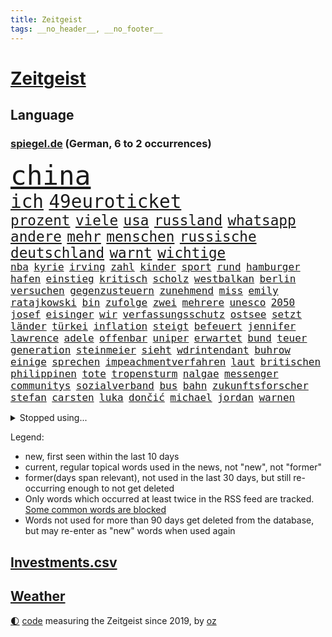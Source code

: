 ```yaml
---
title: Zeitgeist
tags: __no_header__, __no_footer__
---
```


# [Zeitgeist](https://oliz.io/zeitgeist/)

## Language

<h3><a href="https://www.spiegel.de" target="_blank">spiegel.de</a> (German, 6 to 2 occurrences)</h3>
<p style="font-family:monospace">
<span style="font-size:32pt"><a href="news_links.html#china" class="current">china</a></span>
<br>
<span style="font-size:22pt"><a href="news_links.html#ich" class="current">ich</a></span>
<span style="font-size:22pt"><a href="news_links.html#49euroticket" class="current">49euroticket</a></span>
<br>
<span style="font-size:17pt"><a href="news_links.html#prozent" class="current">prozent</a></span>
<span style="font-size:17pt"><a href="news_links.html#viele" class="current">viele</a></span>
<span style="font-size:17pt"><a href="news_links.html#usa" class="current">usa</a></span>
<span style="font-size:17pt"><a href="news_links.html#russland" class="current">russland</a></span>
<span style="font-size:17pt"><a href="news_links.html#whatsapp" class="current">whatsapp</a></span>
<span style="font-size:17pt"><a href="news_links.html#andere" class="current">andere</a></span>
<span style="font-size:17pt"><a href="news_links.html#mehr" class="current">mehr</a></span>
<span style="font-size:17pt"><a href="news_links.html#menschen" class="current">menschen</a></span>
<span style="font-size:17pt"><a href="news_links.html#russische" class="current">russische</a></span>
<span style="font-size:17pt"><a href="news_links.html#deutschland" class="current">deutschland</a></span>
<span style="font-size:17pt"><a href="news_links.html#warnt" class="current">warnt</a></span>
<span style="font-size:17pt"><a href="news_links.html#wichtige" class="current">wichtige</a></span>
<br>
<span style="font-size:12pt"><a href="news_links.html#nba" class="current">nba</a></span>
<span style="font-size:12pt"><a href="news_links.html#kyrie" class="new">kyrie</a></span>
<span style="font-size:12pt"><a href="news_links.html#irving" class="new">irving</a></span>
<span style="font-size:12pt"><a href="news_links.html#zahl" class="current">zahl</a></span>
<span style="font-size:12pt"><a href="news_links.html#kinder" class="current">kinder</a></span>
<span style="font-size:12pt"><a href="news_links.html#sport" class="current">sport</a></span>
<span style="font-size:12pt"><a href="news_links.html#rund" class="current">rund</a></span>
<span style="font-size:12pt"><a href="news_links.html#hamburger" class="current">hamburger</a></span>
<span style="font-size:12pt"><a href="news_links.html#hafen" class="current">hafen</a></span>
<span style="font-size:12pt"><a href="news_links.html#einstieg" class="current">einstieg</a></span>
<span style="font-size:12pt"><a href="news_links.html#kritisch" class="current">kritisch</a></span>
<span style="font-size:12pt"><a href="news_links.html#scholz" class="current">scholz</a></span>
<span style="font-size:12pt"><a href="news_links.html#westbalkan" class="new">westbalkan</a></span>
<span style="font-size:12pt"><a href="news_links.html#berlin" class="current">berlin</a></span>
<span style="font-size:12pt"><a href="news_links.html#versuchen" class="current">versuchen</a></span>
<span style="font-size:12pt"><a href="news_links.html#gegenzusteuern" class="new">gegenzusteuern</a></span>
<span style="font-size:12pt"><a href="news_links.html#zunehmend" class="current">zunehmend</a></span>
<span style="font-size:12pt"><a href="news_links.html#miss" class="current">miss</a></span>
<span style="font-size:12pt"><a href="news_links.html#emily" class="new">emily</a></span>
<span style="font-size:12pt"><a href="news_links.html#ratajkowski" class="new">ratajkowski</a></span>
<span style="font-size:12pt"><a href="news_links.html#bin" class="current">bin</a></span>
<span style="font-size:12pt"><a href="news_links.html#zufolge" class="current">zufolge</a></span>
<span style="font-size:12pt"><a href="news_links.html#zwei" class="current">zwei</a></span>
<span style="font-size:12pt"><a href="news_links.html#mehrere" class="current">mehrere</a></span>
<span style="font-size:12pt"><a href="news_links.html#unesco" class="new">unesco</a></span>
<span style="font-size:12pt"><a href="news_links.html#2050" class="current">2050</a></span>
<span style="font-size:12pt"><a href="news_links.html#josef" class="current">josef</a></span>
<span style="font-size:12pt"><a href="news_links.html#eisinger" class="new">eisinger</a></span>
<span style="font-size:12pt"><a href="news_links.html#wir" class="current">wir</a></span>
<span style="font-size:12pt"><a href="news_links.html#verfassungsschutz" class="current">verfassungsschutz</a></span>
<span style="font-size:12pt"><a href="news_links.html#ostsee" class="current">ostsee</a></span>
<span style="font-size:12pt"><a href="news_links.html#setzt" class="current">setzt</a></span>
<span style="font-size:12pt"><a href="news_links.html#länder" class="current">länder</a></span>
<span style="font-size:12pt"><a href="news_links.html#türkei" class="current">türkei</a></span>
<span style="font-size:12pt"><a href="news_links.html#inflation" class="current">inflation</a></span>
<span style="font-size:12pt"><a href="news_links.html#steigt" class="current">steigt</a></span>
<span style="font-size:12pt"><a href="news_links.html#befeuert" class="current">befeuert</a></span>
<span style="font-size:12pt"><a href="news_links.html#jennifer" class="current">jennifer</a></span>
<span style="font-size:12pt"><a href="news_links.html#lawrence" class="current">lawrence</a></span>
<span style="font-size:12pt"><a href="news_links.html#adele" class="new">adele</a></span>
<span style="font-size:12pt"><a href="news_links.html#offenbar" class="current">offenbar</a></span>
<span style="font-size:12pt"><a href="news_links.html#uniper" class="current">uniper</a></span>
<span style="font-size:12pt"><a href="news_links.html#erwartet" class="current">erwartet</a></span>
<span style="font-size:12pt"><a href="news_links.html#bund" class="current">bund</a></span>
<span style="font-size:12pt"><a href="news_links.html#teuer" class="current">teuer</a></span>
<span style="font-size:12pt"><a href="news_links.html#generation" class="current">generation</a></span>
<span style="font-size:12pt"><a href="news_links.html#steinmeier" class="current">steinmeier</a></span>
<span style="font-size:12pt"><a href="news_links.html#sieht" class="current">sieht</a></span>
<span style="font-size:12pt"><a href="news_links.html#wdrintendant" class="current">wdrintendant</a></span>
<span style="font-size:12pt"><a href="news_links.html#buhrow" class="current">buhrow</a></span>
<span style="font-size:12pt"><a href="news_links.html#einige" class="current">einige</a></span>
<span style="font-size:12pt"><a href="news_links.html#sprechen" class="current">sprechen</a></span>
<span style="font-size:12pt"><a href="news_links.html#impeachmentverfahren" class="new">impeachmentverfahren</a></span>
<span style="font-size:12pt"><a href="news_links.html#laut" class="current">laut</a></span>
<span style="font-size:12pt"><a href="news_links.html#britischen" class="current">britischen</a></span>
<span style="font-size:12pt"><a href="news_links.html#philippinen" class="current">philippinen</a></span>
<span style="font-size:12pt"><a href="news_links.html#tote" class="current">tote</a></span>
<span style="font-size:12pt"><a href="news_links.html#tropensturm" class="current">tropensturm</a></span>
<span style="font-size:12pt"><a href="news_links.html#nalgae" class="new">nalgae</a></span>
<span style="font-size:12pt"><a href="news_links.html#messenger" class="current">messenger</a></span>
<span style="font-size:12pt"><a href="news_links.html#communitys" class="new">communitys</a></span>
<span style="font-size:12pt"><a href="news_links.html#sozialverband" class="new">sozialverband</a></span>
<span style="font-size:12pt"><a href="news_links.html#bus" class="current">bus</a></span>
<span style="font-size:12pt"><a href="news_links.html#bahn" class="current">bahn</a></span>
<span style="font-size:12pt"><a href="news_links.html#zukunftsforscher" class="new">zukunftsforscher</a></span>
<span style="font-size:12pt"><a href="news_links.html#stefan" class="current">stefan</a></span>
<span style="font-size:12pt"><a href="news_links.html#carsten" class="current">carsten</a></span>
<span style="font-size:12pt"><a href="news_links.html#luka" class="current">luka</a></span>
<span style="font-size:12pt"><a href="news_links.html#dončić" class="current">dončić</a></span>
<span style="font-size:12pt"><a href="news_links.html#michael" class="current">michael</a></span>
<span style="font-size:12pt"><a href="news_links.html#jordan" class="current">jordan</a></span>
<span style="font-size:12pt"><a href="news_links.html#warnen" class="current">warnen</a></span>
</p>
<details>
<summary>Stopped using...</summary>
<p class="former" style="font-size:12pt">
protestiert(743) bedeuten(742) bundesland(742) humanitäre(742) verfolgen(742) andrea(740) cdupolitiker(740) gesundheit(740) kanzlerin(740) richterin(740) rki(740) walter(740) arsenal(739) düsseldorf(739) skandal(739) 125(738) 44(738) billionen(738) dominiert(738) draußen(738) figur(738) gebaut(738) rückschlag(738) usaußenminister(738) echte(737) ehren(737) einzug(737) geduld(737) radikal(737) wales(737) bundestags(736) dadurch(736) debüt(736) dienen(736) empörung(736) falsche(736) halle(736) hamilton(736) jüngste(736) registriert(736) riss(736) schlug(736) seitdem(736) sinken(736) anwohner(735) ausbruch(735) beachten(735) bitten(735) erholung(735) lager(735) leid(735) manöver(735) persönlich(735) rest(735) tatverdächtige(735) ursula(735) verlierer(735) auftakt(734) bedenken(734) coronainfektion(734) flick(734) gewaltig(734) hansi(734) israelische(734) messi(734) portugal(734) tieren(734) digitalisierung(733) geschickt(733) punkt(733) schlagzeilen(733) trennen(733) abschied(732) anteil(732) aufklären(732) dreht(732) geschafft(732) isolation(732) jüngeren(732) klaus(732) verfügung(732) entsprechende(731) gedenken(731) jagd(731) kretschmer(731) kurzarbeit(731) löste(731) schmidt(731) stets(731) leipziger(730) stärke(730) versprochen(730) bremst(729) philipp(729) verabschiedet(729) weißen(729) wälder(729) bestraft(728) enthüllt(728) jemen(728) kreis(728) tödlich(728) töten(728) unseren(728) verbreiten(728) auswahl(727) bilden(727) eindämmen(727) kaputt(727) käufer(727) produzieren(727) verstärken(727) wohnhaus(727) aktiv(726) besuchen(726) coronatests(726) gaben(726) tauchen(726) falschen(725) meinungsfreiheit(725) schwester(725) simon(725) usschauspielerin(725) wirken(725) impfkampagne(724) nase(724) park(724) rafael(724) vierten(724) überraschung(724) hund(723) klimapolitik(723) prognosen(723) erneuten(722) gesprächen(722) nah(722) arabische(721) einreise(721) garten(721) schaffte(721) stieß(721) bande(720) coronapolitik(720) enden(720) virologen(720) abgebrochen(719) amerikas(719) berater(718) kilometern(718) olympische(718) richard(718) betrifft(717) heftiger(717) vieles(717) vorgelegt(717) spitzenreiter(716) trug(716) züge(716) gefälschte(715) sergio(715) auftreten(714) bundesgerichtshof(714) enttäuschung(714) regelung(714) zusammenstoß(713) le(712) motor(712) rollt(712) ökonomen(712) bisherigen(711) gemeinsames(711) wind(711) antrag(710) profis(710) brach(709) heutigen(709) springen(709) hunger(708) landesweit(707) rasen(707) sage(707) fortsetzung(705) landet(705) begrüßt(703) bundesnetzagentur(703) mindestlohn(703) provoziert(702) bier(701) 36(699) patzt(699) benötigen(697) schaut(697) schmerz(689) foto(685) blinken(675) größe(673) rückte(672) gelangt(668) leiter(658) schwangerschaftsabbrüche(637) übers(634) höheres(632) glasgow(629) zustimmen(629) autobauer(628) zusätzlichen(626) vormarsch(605) kannte(604) finanziellen(588) strecken(576) lahm(571) diplomatische(568) blut(559) rumänien(557) vehement(554) airline(544) finanziert(543) stoltenberg(542) eskalierte(534) forschende(533) dynamo(525) parlamentswahlen(502) tennisstar(501) müll(493) geflüchtet(488) fachkräftemangel(483) fluggesellschaften(479) zerstörte(479) wenigsten(476) traditionelle(474) brannte(470) kroatien(470) verwandten(468) coup(465) emirate(465) floh(460) brücken(456) cup(456) waldbrand(452) landsleute(447) ausgefallen(445) emiraten(444) sorgten(443) erfolgreichste(442) zögert(442) dominieren(440) 120(438) fällig(438) kollision(434) stürme(433) highlights(431) befürwortet(426) gesammelt(425) günstiges(420) aufträge(418) anlage(417) regierte(416) nouripour(415) omid(415) dax(414) verteuern(414) paket(412) flüchtende(404) award(402) illegaler(402) staatsbesuch(402) teamkollege(401) böse(400) nachmittag(399) harris(398) jonas(395) protokoll(391) 22jährige(390) gesetzesänderung(390) wachsende(390) geladen(388) mehrwertsteuer(388) hierzulande(387) einigt(383) kleinere(381) jeffrey(380) floyd(377) protestierten(377) ferrari(372) gazprom(367) gezielte(367) beider(364) studenten(360) knappheit(359) gap(357) 41(355) spürbar(355) sprecherin(354) rechtsextremer(353) portal(350) menschlichkeit(349) komplizierter(347) euländer(344) luftwaffe(344) donbass(342) vorzugehen(342) beitreten(337) fahndet(337) stadtteil(334) empfindliche(333) vatikan(332) dunkeln(330) unserem(329) unosicherheitsrat(328) lärm(321) arbeitswelt(320) entsteht(318) einziger(313) dinosaurier(312) verabschieden(312) sank(309) angekündigte(306) positiver(306) nordirak(305) frühe(302) pink(302) brown(301) ebay(301) verteuert(299) finnlands(297) problematisch(296) oscar(293) weltbekannt(291) begleiter(290) kriegsgebiet(290) wimbledon(288) kannten(287) südpazifik(287) erkennt(286) nadal(286) wolf(285) ansprüche(283) zusammenhalt(283) abwehrspieler(282) soldat(282) versteigerung(280) kassel(277) beschäftigen(276) baute(273) elite(272) austritt(270) großbrand(266) marilyn(264) helikopter(263) dresdner(261) abzuwenden(259) auswertung(259) genaue(259) herausgefunden(259) weltgrößte(256) klagte(254) abgeschnitten(252) zurecht(252) fraglich(250) schnellste(250) lawrow(249) infolge(248) vereinigte(248) abschaffung(247) flughäfen(245) funk(242) ansprache(241) gründlich(240) akt(239) great(239) mögliches(239) problems(239) unwetter(239) zivilen(239) ausgeweitet(238) vögel(238) stammen(235) verspätungen(235) flughafens(234) traurig(234) englands(233) zugesagt(233) drittes(232) 170(226) befanden(225) sportart(225) inakzeptable(224) schwache(224) festival(223) austausch(221) prorussischer(221) lieferstopp(219) beitritt(218) km/h(218) russlandsanktionen(217) anlässlich(215) greg(214) duo(212) entlastungspaket(211) achtzigern(210) landung(210) drücken(209) hochrangigen(209) vereinbaren(208) ausfällen(207) trier(207) finnische(206) ausgang(205) burkhard(205) mariupol(205) tyson(205) absichtlich(203) ansteigen(203) modern(203) raketenangriff(201) natobeitritt(200) auszugehen(199) starkes(199) umfasst(198) verfolgung(198) freundinnen(197) sozial(197) staatsbürgerschaft(197) spielerinnen(196) fußballerinnen(195) miete(195) fox(194) windkraft(194) verwüstungen(193) bauten(192) fair(192) liveübertragung(192) spekulationen(192) flossen(191) kräften(191) weizen(190) überträgt(189) spürt(187) 46(186) crew(186) flüssiggas(186) fellner(185) bestechlichkeit(184) jamal(184) kotropfen(184) lukas(184) meeresspiegel(183) ordentlich(183) zweifelhaften(182) bogen(180) ausbeutung(179) feiernder(179) fernen(178) heike(178) beliebtesten(176) öpnv(176) arminia(175) einsetzt(175) besichtigen(174) verbrauchen(174) bayreuth(173) wehrmacht(172) anrecht(171) sommerurlaub(171) ufer(171) nils(170) würdigung(170) jack(169) energiemanager(166) gepard(166) schwedischen(166) überfüllten(165) di(163) wütende(162) ablesen(160) gelockt(160) ankara(159) 91jährige(158) pforzheim(158) zurückgelassen(158) lustig(156) stresstest(156) gepäck(155) jubel(155) kopenhagen(155) bauarbeiten(153) umbringen(153) auszugleichen(152) boote(151) netzagenturchef(151) tschechische(151) verheiratet(151) gaza(150) kleid(150) dänischen(149) monroe(149) nationalisten(149) abholzung(147) detailliert(146) starkgemacht(146) unbewohnbar(146) weckruf(146) feuern(145) vergewaltiger(145) ausgerufen(144) debattiert(144) einflussnahme(144) elisabeth(143) gestürmt(143) japanische(143) entwickler(142) liv(141) bistum(140) toben(140) tiefsten(139) stürmten(138) anhaltende(137) bedrohte(137) empfehlungen(136) wohlstandsverlust(136) restlichen(135) sportlich(135) familienplanung(134) führungsstil(134) triumphierte(134) borne(133) joshua(133) kimmich(133) nächster(133) kapazitäten(131) votum(131) gewütet(130) periode(130) teamchef(130) trümmer(130) geschäftsmodell(129) sexistischer(129) charakterlichen(128) linker(128) tierschutz(127) andrew(126) angezählt(126) pendler(126) putsch(126) verhaftung(126) 54(125) gedeckelt(125) kaffee(125) preisdeckel(125) posse(124) sahen(124) südlich(123) zweithöchste(123) keinerlei(121) verschickt(121) fletcher(120) spitzt(120) demonstrierten(119) valley(119) zunehmender(118) artikel(117) schlachten(117) wozu(117) ausgewählt(116) fashion(116) heiklen(116) löcher(116) regenbogenfahne(116) syriens(116) absoluter(115) besonnenheit(115) einsätze(115) gnabry(115) hardliner(115) intervention(115) pay(115) plakate(115) serge(115) begeisterung(114) 52(113) 97(113) panama(113) revolutionieren(113) technologie(113) temperatur(113) unwahrscheinlicher(113) wembley(113) 230(112) campus(112) mittwochvormittag(112) seemanöver(112) vorläufigen(112) finde(111) hungernden(111) konstruktion(111) ryan(111) 1990(110) dfbteam(110) hof(109) homo(109) klimaanlagen(109) verstoßen(109) gesichtern(108) hosen(108) katholiken(108) sehe(108) tasche(108) energieunternehmen(107) energieversorger(107) g7gipfel(107) niedersachsens(107) ursprung(106) ausmaße(105) grenzkontrollen(105) week(105) 27jährige(104) coronajahr(104) funktionierte(104) golfstaat(104) indigenen(103) layla(103) untätigkeit(103) bahnstreik(102) expertenrat(102) weile(102) billig(101) fester(101) golfregion(101) gründung(101) konto(101) verteilen(101) schlief(100) zoff(100) gassparen(99) verbraucherinnen(99) cumexaffäre(98) lucas(98) rechtsruck(97) folgten(96) klagten(96) lebensweise(96) aktueller(95) außenwelt(95) batterien(95) saale(95) saisonauftakt(95) solaranlage(95) unzufriedenheit(95) högel(94) michail(94) niels(94) fläche(93) kollidiert(93) militärhistoriker(93) mitentscheiden(93) prideparade(93) verträge(93) wählten(93) beschlossenen(92) gemeinsamer(92) lokomotive(92) schlangen(92) verletzen(92) überlegt(92) bekomme(91) doppelleben(91) gefährt(91) landwirtschaft(91) mailänder(91) maschinenbau(91) pistorius(91) topverdiener(91) verblüffende(91) doppel(90) geringem(90) gruppenphase(90) küstenort(90) massentauglich(90) tagebücher(90) verstarb(90) ablaufen(89) ausgedünnt(89) einschlag(89) tennisspielerinnen(89) milliardenverluste(88) prostituierte(88) toilette(88) ängsten(88) angestellt(87) gelbe(86) känguru(86) vermietern(86) 17jähriger(85) horst(85) scheiterten(85) sommerfest(85) sterberate(85) finanzpolitischen(84) schottischen(84) unregelmäßigkeiten(84) verabreicht(84) überrumpelt(84) 132(82) 60jährige(82) antony(82) effektiv(82) gasimporteure(82) gewährleisten(82) größtes(82) milizen(82) prangte(82) vonovia(82) überragte(82) coronainzidenz(81) dänischer(81) gender(81) getränkeindustrie(81) hallo(81) hungrig(81) lokalen(81) nicolai(81) obszöne(81) shinzō(81) unterschlupf(81) ablösen(80) befeuern(80) eurechtsstaatsverfahren(80) expertinnen(80) laute(80) socialmediaplattform(80) taxi(80) 134(79) gesichter(79) kommentator(79) schriftzug(79) arbeitskräfte(78) bosse(78) gefühlt(78) hauseigentümer(78) joint(78) umverteilung(78) dreierbündnis(77) eingebüßt(77) farce(77) metropolen(77) rauchwolke(77) bewahrt(76) lizzo(76) niederländerin(76) unwillen(76) usmusikerin(76) preissteigerung(75) saudische(75) weltbevölkerung(75) 8000(74) dumme(74) entstand(74) jakob(74) kriselnden(74) passte(74) teenagern(74) vincent(74) dünger(73) feuerwehrmann(73) halbinsel(73) kenianer(73) mansplaining(73) modediscounter(73) notfallplan(73) prototypen(73) sexistischen(73) franke(72) gleichberechtigten(72) gletscherspalte(72) prosieben(72) rudolph(72) rumäniens(72) siebtes(72) usedom(72) brandt(71) coronaisolation(71) gefüllt(71) hagen(71) krankenhausgesellschaft(71) mitansehen(71) politikwissenschaftler(71) spieleklassiker(71) wunden(71) angeln(70) delegation(70) eingekesselt(70) gasimport(70) kulturpolitik(70) ost(70) synodaler(70) berechtigten(69) brandung(69) bundesgesetz(69) frachtflugzeug(69) isolationspflicht(69) verwundbar(69) walisischen(69) ermutigt(68) hebel(68) lebensgefährten(68) satan(68) siegessicher(68) sozialsystem(68) streiks(68) wohngeldreform(68) 25000(67) abgeräumt(67) absurd(67) annette(67) bambi(67) bewältigen(67) hysterie(67) inselstaat(67) kapazität(67) katrin(67) raisi(67) steuerpläne(67) säumiger(67) verursachen(67) beibehalten(66) blenden(66) d’italia(66) schenkte(66) abhielten(65) gasumlage(65) kreuzen(65) petraeus(65) stärkt(65) annemiek(64) ausgetreten(64) booten(64) drüben(64) eingeschlossene(64) inflations(64) kushner(64) schwiegersohn(64) usgeneral(64) verzeichneten(64) vleuten(64) wünsche(64) aktienmärkten(63) flugausfälle(63) fußballzweitligist(63) großvermieter(63) italia(63) kleen(63) leistet(63) leiterin(63) nahles(63) plagen(63) postfaschistische(63) sexkolumnistin(63) frachtschiff(62) gaming(62) komplikationen(62) messerstecher(62) musiala(62) scheidenden(62) dachten(61) einhaltung(61) gesunde(61) haut(61) lederhosen(61) nicholson(61) schuf(61) unfassbare(61) viertligist(61) brutkolonien(60) elton(60) parken(60) rad(60) umlage(60) weltgrößten(60) absurder(59) erklärten(59) wiesn(59) überdurchschnittlich(59) 63(58) festzelt(58) krachen(58) schulkinder(58) umweltpolitik(58) weggefährten(58) armeen(57) kappt(57) keinesfalls(57) knackt(57) verhöhnt(57) vorbestrafter(57) zunehmendes(57) home(56) hunderttausend(56) ramona(56) schwiegereltern(56) steuersatz(56) websites(56) gebot(55) geheimdienstes(55) handschrift(55) nachsehen(55) qualifizierten(55) signale(55) vorcoronaniveau(55) überstehen(55) audretsch(54) hilfspaket(54) komfort(54) mobilisiert(54) 19jährigen(53) altern(53) cumexskandal(53) fische(53) gott(53) havanna(53) kubas(53) unkontrolliert(53) abschläge(52) amtierende(52) twittert(52) gerste(51) geöffnete(51) jackson(51) tätern(51) vermutungen(51) wohlwollen(51) zugrunde(51) cancel(50) culture(50) erkundet(50) gräbt(50) hauptinsel(50) lagerhalle(50) richtete(50) schwachstellen(50) angler(49) auszählungen(49) fury(49) lettland(49) musikers(49) populär(49) töne(49) waters(49) finne(48) randale(48) verbal(48) verdichten(48) arbeitstag(47) faschismus(47) flugzeugträger(47) potenzielle(47) uss(47) verfallen(47) berichts(46) erfolgsautorin(46) künstlich(46) musikfestival(46) staatsfonds(46) verdächtig(46) 88(45) absturzstelle(45) atomkraftwerks(45) causa(45) fernhalten(45) rihanna(45) tabellenplatz(45) unruhen(45) befürworten(44) eignung(44) fortuna(44) irgendwie(44) nervösen(44) pandemiejahr(44) rechtspopulistischen(44) rekordzahl(44) wahlbeobachter(44) wyoming(44) ausgelobt(43) beauftragte(43) biermann(43) geschlechtergerechtigkeit(43) indigener(43) stellenanzeigen(43) wahlkommission(43) absprung(42) eingesammelt(42) hitzetage(42) resultat(42) spiegeltitelgeschichte(42) versiegt(42) zeidler(42) zerlegt(42) bemerkung(41) brummt(41) geteilt(41) mehrwertsteuersenkung(41) usbörsenaufsicht(41) verfügbaren(41) wiederzubeleben(41) 417(40) azubis(40) eingreifen(40) handschlag(40) leistungssport(40) regierungssprecher(40) verfassungsgericht(40) erkältungssymptome(39) fraktionsvize(39) interessierte(39) meuthen(39) riga(39) rädern(39) schienenersatzverkehr(39) somalische(39) umgebung(39) forschern(38) gaskosten(38) inspektion(38) schönberger(38) antideutsche(37) eingenommen(37) flüchtlingskrise(37) fraktionsspitze(37) kanzlei(37) singer(37) dracula(36) exmanager(36) gegenmaßnahme(36) gewähren(36) grundrauschen(36) khani(36) krisenkommunikation(36) menopause(36) rechtes(36) toren(36) unionsfraktion(36) callcenter(35) freigegeben(35) ideologen(35) listen(35) umweg(35) belagerung(34) fsb(34) gegenangriff(34) menschengruppe(34) outfits(34) piste(34) realitystar(34) spritztour(34) untergeht(34) expertenteam(33) positives(33) seltsame(33) spdministerpräsident(33) todesopfern(33) zurückgekommen(33) abgrenzung(32) baltische(32) entkam(32) fünfjährigen(32) recherche(32) unabhängigen(32) vorurteile(32) belgischen(31) berechtigte(31) denis(31) elften(31) holocaustüberlebende(31) diensten(30) einschnitte(30) gaspipelines(30) gedächtnisverlust(30) pubs(30) vollmundigen(30) bauer(29) beliefern(29) unterwandern(29) versorgern(29) ökosystem(29) ausgespart(28) bedeutendsten(28) fallende(28) remco(28) tonga(28) unterwasservulkans(28) vermasselte(28) clinton(27) ereignis(27) fortschrittlich(27) fußballnationalspieler(27) haltbarkeitsdatum(27) handelskette(27) hillary(27) nationaltrainer(27) seniorinnen(27) unglücklich(27) abschöpfung(26) normalisieren(26) stillstand(26) ter(26) wandgemälde(26) mondmission(25) urs(25) festung(24) ginge(24) parteiübergreifend(24) sensible(24) startfenster(24) atmet(23) aufräumarbeiten(23) eigenschaften(23) einsamkeit(23) erwähnung(23) klartext(23) porschebörsengang(23) rundgang(23) zahnarzt(23) zähne(23) atommeilern(22) buckingham(22) faul(22) fehlgeburten(22) palace(22) prunkvollen(22) schuldenfalle(22) aussortiert(21) autovermieter(21) blond(21) informanten(21) inzidenzen(21) kompetent(21) kruse(21) laufsteg(21) maut(21) mautnachforderungen(21) nationalgarde(21) spione(21) verhör(21) zimmer(21) fortschritte(20) neunjähriger(20) vakzinen(20) vermutete(20) vornehmen(20) chronische(19) durchgesetzt(19) formell(19) forscherin(19) konvoi(19) machtwechsel(19) naftogaz(19) oppositionspartei(19) verstieß(19) arbeitsgericht(18) blockbuster(18) georgischer(18) initiiert(18) londonmarathon(18) verwandelt(18) vorausgesagt(18) wahlkreis(18) nordhessen(17) silicon(17) volkswirt(17) wölfe(17) bürgerliche(16) energielieferanten(16) rutscht(16) testfahrt(16) 49jährige(15) bundeskriminalamt(15) charles’(15) fortan(15) frances(15) orangen(15) streitthema(15) tattoos(15) tiafoe(15) bootsunglück(14) eineinhalb(14) oktoberfests(14) ronald(14) windsor(14) zerschlägt(14) beihilfe(13) gunners(13) lionel(13) verkneifen(13) angrenzenden(12) ausnutzen(12) außenseiter(12) erleichtern(12) grenzgebiet(12) hauptadressat(12) holzindustrie(12) misstraut(12) reynolds(12) überraschte(12) grünheide(11) legendär(11) nullcovidkurs(11) rechtswidrig(11) sterbens(11) tendenz(11)
</p>
</details>
<p>Legend:
<ul>
<li><span class="new">new</span>, first seen within the last 10 days</li>
<li><span class="current">current</span>, regular topical words used in the news, not "new", not "former"</li>
<li><span class="former">former(days span relevant)</span>, not used in the last 30 days, but still re-occurring enough to not get deleted</li>
<li>Only words which occurred at least twice in the RSS feed are tracked. <a href="language/filters.py">Some common words are blocked</a></li>
<li>Words not used for more than 90 days get deleted from the database, but may re-enter as "new" words when used again</li>
</ul>
</p>

## [Investments](investments.html)[.csv](investments.csv)

## [Weather](weather.html)

<footer>
<a href="javascript:toggleTheme()" class="nav">🌓</a>
<a href="https://github.com/ooz/zeitgeist">code</a> measuring the Zeitgeist since 2019, by <a href="https://oliz.io">oz</a>
</footer>
